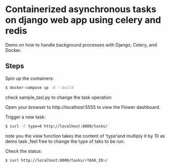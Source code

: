 # Containerized asynchronous tasks on django web app using celery and redis

Demo on how to handle background processes with Django, Celery, and Docker.



## Steps 

Spin up the containers:

```sh
$ docker-compose up -d --build
```

check sample_tasl.py to change the task operation


Open your browser to http://localhost:5555 to view the Flower dashboard.


Trigger a new task:

```sh
$ curl -F type=0 http://localhost:8000/tasks/
```
note you the view function takes the content of 'type'and multiply it by 10 as demo task ,feel free to change the type of taks to be run. 

Check the status:

```sh
$ curl http://localhost:8000/tasks/<TASK_ID>/
```
